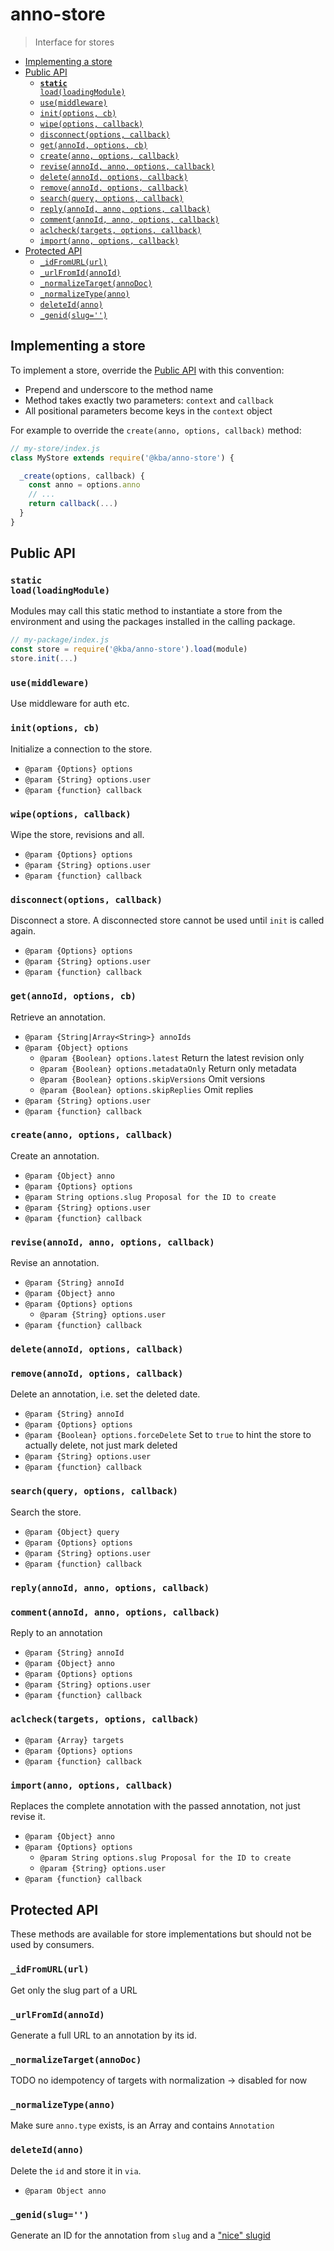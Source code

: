 # anno-store

> Interface for stores

<!-- BEGIN-MARKDOWN-TOC -->
* [Implementing a store](#implementing-a-store)
* [Public API](#public-api)
	* [<code><strong>static</strong> load(loadingModule)</code>](#static-loadloadingmodule)
	* [`use(middleware)`](#usemiddleware)
	* [`init(options, cb)`](#initoptions-cb)
	* [`wipe(options, callback)`](#wipeoptions-callback)
	* [`disconnect(options, callback)`](#disconnectoptions-callback)
	* [`get(annoId, options, cb)`](#getannoid-options-cb)
	* [`create(anno, options, callback)`](#createanno-options-callback)
	* [`revise(annoId, anno, options, callback)`](#reviseannoid-anno-options-callback)
	* [`delete(annoId, options, callback)`](#deleteannoid-options-callback)
	* [`remove(annoId, options, callback)`](#removeannoid-options-callback)
	* [`search(query, options, callback)`](#searchquery-options-callback)
	* [`reply(annoId, anno, options, callback)`](#replyannoid-anno-options-callback)
	* [`comment(annoId, anno, options, callback)`](#commentannoid-anno-options-callback)
	* [`aclcheck(targets, options, callback)`](#aclchecktargets-options-callback)
	* [`import(anno, options, callback)`](#importanno-options-callback)
* [Protected API](#protected-api)
	* [`_idFromURL(url)`](#_idfromurlurl)
	* [`_urlFromId(annoId)`](#_urlfromidannoid)
	* [`_normalizeTarget(annoDoc)`](#_normalizetargetannodoc)
	* [`_normalizeType(anno)`](#_normalizetypeanno)
	* [`deleteId(anno)`](#deleteidanno)
	* [`_genid(slug='')`](#_genidslug---)

<!-- END-MARKDOWN-TOC -->

## Implementing a store

To implement a store, override the [Public API](#public-api) with this convention:

* Prepend and underscore to the method name
* Method takes exactly two parameters: `context` and `callback`
* All positional parameters become keys in the `context` object

For example to override the `create(anno, options, callback)` method:

```js
// my-store/index.js
class MyStore extends require('@kba/anno-store') {

  _create(options, callback) {
    const anno = options.anno
    // ...
    return callback(...)
  }
}
```

<!-- BEGIN-RENDER ./store.js -->
## Public API
### <code><strong>static</strong> load(loadingModule)</code>
Modules may call this static method to instantiate a store from the
environment and using the packages installed in the calling package.
```js
// my-package/index.js
const store = require('@kba/anno-store').load(module)
store.init(...)
```
### `use(middleware)`
Use middleware for auth etc.
### `init(options, cb)`
Initialize a connection to the store.
- `@param {Options} options`
- `@param {String} options.user`
- `@param {function} callback`
### `wipe(options, callback)`
Wipe the store, revisions and all.
- `@param {Options} options`
- `@param {String} options.user`
- `@param {function} callback`
### `disconnect(options, callback)`
Disconnect a store.
A disconnected store cannot be used until `init` is called again.
- `@param {Options} options`
- `@param {String} options.user`
- `@param {function} callback`
### `get(annoId, options, cb)`
Retrieve an annotation.
- `@param {String|Array<String>} annoIds`
- `@param {Object} options`
    - `@param {Boolean} options.latest` Return the latest revision only
    - `@param {Boolean} options.metadataOnly` Return only metadata
    - `@param {Boolean} options.skipVersions` Omit versions
    - `@param {Boolean} options.skipReplies` Omit replies
- `@param {String} options.user`
- `@param {function} callback`
### `create(anno, options, callback)`
Create an annotation.
- `@param {Object} anno`
- `@param {Options} options`
- `@param String options.slug Proposal for the ID to create`
- `@param {String} options.user`
- `@param {function} callback`
### `revise(annoId, anno, options, callback)`
Revise an annotation.
- `@param {String} annoId`
- `@param {Object} anno`
- `@param {Options} options`
  - `@param {String} options.user`
- `@param {function} callback`
### `delete(annoId, options, callback)`
### `remove(annoId, options, callback)`
Delete an annotation, i.e. set the deleted date.
- `@param {String} annoId`
- `@param {Options} options`
- `@param {Boolean} options.forceDelete` Set to `true` to hint the store to
                                     actually delete, not just mark deleted
- `@param {String} options.user`
- `@param {function} callback`
### `search(query, options, callback)`
Search the store.
- `@param {Object} query`
- `@param {Options} options`
- `@param {String} options.user`
- `@param {function} callback`
### `reply(annoId, anno, options, callback)`
### `comment(annoId, anno, options, callback)`
Reply to an annotation
- `@param {String} annoId`
- `@param {Object} anno`
- `@param {Options} options`
- `@param {String} options.user`
- `@param {function} callback`
### `aclcheck(targets, options, callback)`
- `@param {Array} targets`
- `@param {Options} options`
- `@param {function} callback`
### `import(anno, options, callback)`
Replaces the complete annotation with the passed annotation, not just revise it.
- `@param {Object} anno`
- `@param {Options} options`
  - `@param String options.slug Proposal for the ID to create`
  - `@param {String} options.user`
- `@param {function} callback`
## Protected API
These methods are available for store implementations but should not be
used by consumers.
### `_idFromURL(url)`
Get only the slug part of a URL
### `_urlFromId(annoId)`
Generate a full URL to an annotation by its id.
### `_normalizeTarget(annoDoc)`
 TODO no idempotency of targets with normalization -> disabled for now
### `_normalizeType(anno)`
Make sure `anno.type` exists, is an Array and contains `Annotation`
### `deleteId(anno)`
Delete the `id` and store it in `via`.
- `@param Object anno`
### `_genid(slug='')`
Generate an ID for the annotation from `slug` and a ["nice"
slugid](https://www.npmjs.com/package/slugid)

<!-- END-RENDER -->
